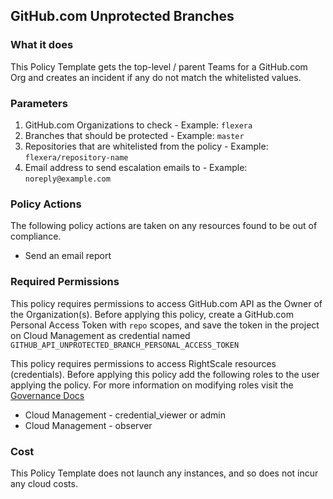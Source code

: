 ## GitHub.com Unprotected Branches

### What it does

This Policy Template gets the top-level / parent Teams for a GitHub.com Org and creates an incident if any do not match the whitelisted values.

### Parameters
1. GitHub.com Organizations to check - Example: `flexera`
2. Branches that should be protected - Example: `master`
3. Repositories that are whitelisted from the policy - Example: `flexera/repository-name`
4. Email address to send escalation emails to - Example: `noreply@example.com`


### Policy Actions

The following policy actions are taken on any resources found to be out of compliance.

- Send an email report


### Required Permissions

This policy requires permissions to access GitHub.com API as the Owner of the Organization(s).  Before applying this policy, create a GitHub.com Personal Access Token with `repo` scopes, and save the token in the project on Cloud Management as credential named `GITHUB_API_UNPROTECTED_BRANCH_PERSONAL_ACCESS_TOKEN`

This policy requires permissions to access RightScale resources (credentials). Before applying this policy add the following roles to the user applying the policy.  For more information on modifying roles visit the [Governance Docs](https://docs.rightscale.com/cm/ref/user_roles.html)

- Cloud Management - credential_viewer or admin
- Cloud Management - observer


### Cost

This Policy Template does not launch any instances, and so does not incur any cloud costs.
